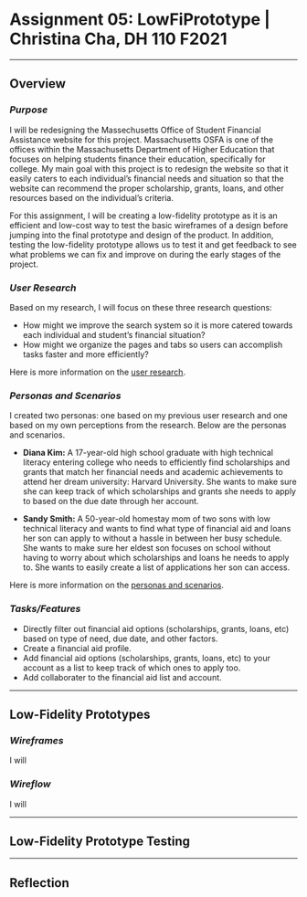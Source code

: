 # Assignment 05: LowFiPrototype | Christina Cha, DH 110 F2021
---
## Overview
### _Purpose_
I will be redesigning the Massechusetts Office of Student Financial Assistance website for this project. Massachusetts OSFA is one of the offices within the Massachusetts Department of Higher Education that focuses on helping students finance their education, specifically for college. My main goal with this project is to redesign the website so that it easily caters to each individual’s financial needs and situation so that the website can recommend the proper scholarship, grants, loans, and other resources based on the individual’s criteria. 

For this assignment, I will be creating a low-fidelity prototype as it is an efficient and low-cost way to test the basic wireframes of a design before jumping into the final prototype and design of the product. In addition, testing the low-fidelity prototype allows us to test it and get feedback to see what problems we can fix and improve on during the early stages of the project. 

### _User Research_
Based on my research, I will focus on these three research questions:

- How might we improve the search system so it is more catered towards each individual and student’s financial situation?
- How might we organize the pages and tabs so users can accomplish tasks faster and more efficiently? 

Here is more information on the [user research](https://github.com/ygcha/DH110-CHRISTINACHA/tree/main/assignment03).

### _Personas and Scenarios_
I created two personas: one based on my previous user research and one based on my own perceptions from the research. Below are the personas and scenarios. 

-  **Diana Kim:** A 17-year-old high school graduate with high technical literacy entering college who needs to efficiently find scholarships and grants that match her financial needs and academic achievements to attend her dream university: Harvard University. She wants to make sure she can keep track of which scholarships and grants she needs to apply to based on the due date through her account.

- **Sandy Smith:** A 50-year-old homestay mom of two sons with low technical literacy and wants to find what type of financial aid and loans her son can apply to without a hassle in between her busy schedule. She wants to make sure her eldest son focuses on school without having to worry about which scholarships and loans he needs to apply to. She wants to easily create a list of applications her son can access. 

Here is more information on the [personas and scenarios](https://github.com/ygcha/DH110-CHRISTINACHA/tree/main/assignment04).

### _Tasks/Features_
- Directly filter out financial aid options (scholarships, grants, loans, etc) based on type of need, due date, and other factors.
- Create a financial aid profile.
- Add financial aid options (scholarships, grants, loans, etc) to your account as a list to keep track of which ones to apply too. 
- Add collaborater to the financial aid list and account. 

---
## Low-Fidelity Prototypes
### _Wireframes_
I will 

### _Wireflow_
I will 

---
## Low-Fidelity Prototype Testing

---
## Reflection

